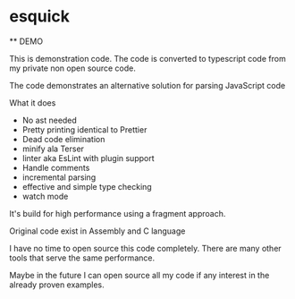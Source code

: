 # esquick

** DEMO

This is demonstration code. The code is converted to typescript code from my private non open source code.

The code demonstrates an alternative solution for parsing JavaScript code

What it does

* No ast needed
* Pretty printing identical to Prettier
* Dead code elimination 
* minify ala Terser
* linter aka EsLint with plugin support 
* Handle comments
* incremental parsing
* effective and simple type checking
* watch mode

It's build for high performance using a fragment approach.

Original code exist in Assembly and C language 

I have no time to open source this code completely. There are many other tools that serve the same performance.

Maybe in the future I can open source all my code if any interest in the already proven examples.
